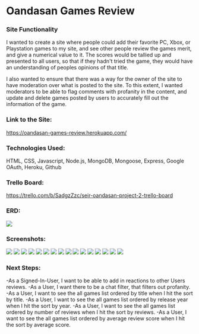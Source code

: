 # Oandasan Games Review

### Site Functionality
I wanted to create a site where people could add their favorite PC, Xbox, or Playstation games to my site, and see other people review the games merit, and give a numerical value to it. The scores would be tallied up and presented to all users, so that if they hadn't tried the game, they would have an understanding of peoples opinions of that title.

I also wanted to ensure that there was a way for the owner of the site to have moderation over what is posted to the site. To this extent, I wanted moderators to be able to flag comments with profanity in the content, and update and delete games posted by users to accurately fill out the information of the game.

### Link to the Site:
https://oandasan-games-review.herokuapp.com/

### Technologies Used:
HTML, CSS, Javascript, Node.js, MongoDB, Mongoose, Express, Google OAuth, Heroku, Github

### Trello Board:
https://trello.com/b/SadgzZzc/seir-oandasan-project-2-trello-board

### ERD:
<td> <img src="https://i.imgur.com/cLjTLW1.jpg" width:"450"> </td>

### Screenshots:
<td> <img src="https://i.imgur.com/r2jobKD.png" width:"450"> </td>
<td> <img src="https://i.imgur.com/R1i538j.png" width:"450"> </td>
<td> <img src="https://i.imgur.com/1uxHzit.png" width:"450"> </td>
<td> <img src="https://i.imgur.com/7MchnD5.png" width:"450"> </td>
<td> <img src="https://i.imgur.com/6nfsImh.png" width:"450"> </td>
<td> <img src="https://i.imgur.com/gKX3ZwJ.png" width:"450"> </td>
<td> <img src="https://i.imgur.com/K6ku8ZB.png" width:"450"> </td>
<td> <img src="https://i.imgur.com/oinVEJr.png" width:"450"> </td>
<td> <img src="https://i.imgur.com/ILmsQ48.png" width:"450"> </td>
<td> <img src="https://i.imgur.com/ky9z9Tu.png" width:"450"> </td>
<td> <img src="https://i.imgur.com/eKZUX3V.png" width:"450"> </td>
<td> <img src="https://i.imgur.com/LGSdbri.png" width:"450"> </td>
<td> <img src="https://i.imgur.com/r9guQQH.png" width:"450"> </td>
<td> <img src="https://i.imgur.com/xQ4RjWm.png" width:"450"> </td>
<td> <img src="https://i.imgur.com/5h4Ddxy.png" width:"450"> </td>
<td> <img src="https://i.imgur.com/1Okv3M2.png" width:"450"> </td>

### Next Steps:
-As a Signed-In-User, I want to be able to add in reactions to other Users reviews.
-As a User, I want there to be a chat filter, that filters out profanity.
-As a User, I want to see the all games list ordered by title when I hit the sort by title.
-As a User, I want to see the all games list ordered by release year when I hit the sort by year.
-As a User, I want to see the all games list ordered by number of reviews when I hit the sort by reviews.
-As a User, I want to see the all games list ordered by average review score when I hit the sort by average score.
